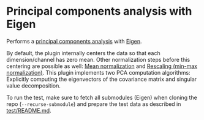 # Principal components analysis with Eigen

Performs a [principal components analysis](https://en.wikipedia.org/wiki/Principal_component_analysis) with [Eigen](https://gitlab.com/libeigen/eigen).

By default, the plugin internally centers the data so that each dimension/channel has zero mean.
Other normalization steps before this centering are possible as well: [Mean normalization](https://en.wikipedia.org/wiki/Feature_scaling#Mean_normalization) and [Rescaling (min-max normalization)](https://en.wikipedia.org/wiki/Feature_scaling#Rescaling_(min-max_normalization)).
This plugin implements two PCA computation algorithms: Explicitly computing the eigenvectors of the covariance matrix and singular value decomposition.

To run the test, make sure to fetch all submodules (Eigen) when cloning the repo (`--recurse-submodule`) and prepare the test data as described in [test/README.md](test/README.md).

